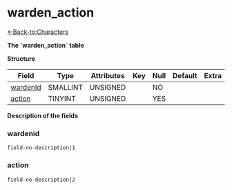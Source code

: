# warden\_action

[<-Back-to:Characters](database-characters.md)

**The \`warden\_action\` table**

**Structure**

| Field         | Type     | Attributes | Key | Null | Default | Extra | Comment |
| ------------- | -------- | ---------- | --- | ---- | ------- | ----- | ------- |
| [wardenId][1] | SMALLINT | UNSIGNED   |     | NO   |         |       |         |
| [action][2]   | TINYINT  | UNSIGNED   |     | YES  |         |       |         |

[1]: #wardenid
[2]: #action

**Description of the fields**

### wardenid

`field-no-description|1`

### action

`field-no-description|2`